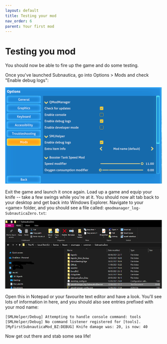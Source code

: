 ```yaml
---
layout: default
title: Testing your mod
nav_order: 6
parent: Your first mod
---
```


# Testing you mod

You should now be able to fire up the game and do some testing.

Once you've launched Subnautica, go into Options \> Mods and check "Enable debug logs":

![](.\media\subnauticaenabledebug.png)

Exit the game and launch it once again. Load up a game and equip your knife -- take a few swings while you're at it. You should now alt tab back to your desktop and get back into Windows Explorer. Navigate to your \<game> folder, and you should see a file called: `qmodmanager_log-SubnauticaZero.txt`:

![](.\media\debugfilelocation.png)

Open this in Notepad or your favourite text editor and have a look. You'll see lots of information in here, and you should also see entries prefixed with your mod name:

```
[SMLHelper/Debug] Attempting to handle console command: tools
[SMLHelper/Debug] No command listener registered for [tools].
[MyFirstSubnauticaMod_BZ:DEBUG] Knife damage was: 20, is now: 40
```

Now get out there and stab some sea life!
